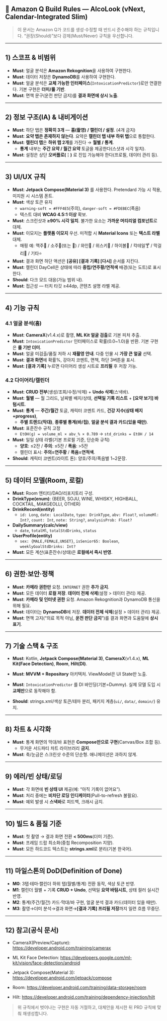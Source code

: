 ## 📐 Amazon Q Build Rules — AlcoLook (vNext, Calendar-Integrated Slim)

> 이 문서는 Amazon Q가 코드를 생성·수정할 때 반드시 준수해야 하는 규칙입니다. “권장(Should)”보다 강제(Must/Never) 규칙을 우선합니다.
> 

---

## 1) 스코프 & 비범위

- **Must**: 얼굴 분석은 **Amazon Rekognition**을 사용하여 구현한다.
- **Must**: 데이터 저장은 **DynamoDB**를 사용하여 구현한다.
- **Must**: 얼굴 분석은 **교체 가능한 인터페이스**(`IntoxicationPredictor`)로만 연결한다. 기본 구현은 **더미/룰 기반**.
- **Must**: 면책 문구(운전 판단 금지)를 **결과 화면에 상시 노출**.

---

## 2) 정보 구조(IA) & 내비게이션

- **Must**: 하단 탭은 **정확히 3개** — **홈(촬영) / 캘린더 / 설정**. (4개 금지)
- **Must**: **요약 탭은 존재하지 않는다**. 요약은 **캘린더 탭 내부 하위 탭**으로 통합한다.
- **Must**: **캘린더 탭**은 **하위 탭 2개**를 가진다 → **월별 / 통계**.
    - **통계** 내부는 **주간 요약 / 월간 요약** 토글을 제공한다(스샷과 시각 일치).
- **Must**: 설정은 상단 **오버플로(⋮)** 로 진입 가능해야 한다(프로필, 데이터 관리 등).

---

## 3) UI/UX 규칙

- **Must**: **Jetpack Compose(Material 3)** 를 사용한다. Pretendard 가능 시 적용, 미지원 시 시스템 폰트.
- **Must**: 색상 토큰 유지
    - `warning-soft = #FFF4E5`(주의), `danger-soft = #FDEBEC`(폭음)
    - 텍스트 대비 **WCAG 4.5:1 이상** 확보.
- **Must**: 스크린샷과 **≥90% 시각 일치**. 불가한 요소는 **가까운 머티리얼 컴포넌트**로 대체.
- **Must**: 이모지는 **플랫폼 이모지** 우선. 미적합 시 **Material Icons** 또는 **텍스트 라벨** 대체.
    - 매핑 예: 맥주🍺 / 소주🍶(또는 🥃) / 와인🍷 / 위스키🥃 / 하이볼🍹 / 칵테일🍸 / 막걸리🥛 / 기타⭐
- **Must**: 결과 화면 하단 액션은 **[공유] [결과 기록] [다시]** 순서를 지킨다.
- **Must**: 캘린더 DayCell은 상태에 따라 **중립/연주황/연적색** 배경(또는 도트)로 표시한다.
- **Should**: 다크 모드 대응(가능 범위 내).
- **Must**: 접근성 — 터치 타깃 ≥44dp, 콘텐츠 설명 라벨 제공.

---

## 4) 기능 규칙

### 4.1 얼굴 분석(홈)

- **Must**: **CameraX**(v1.4.x)로 촬영, **ML Kit 얼굴 검출**로 기본 피처 추출.
- **Must**: `IntoxicationPredictor` 인터페이스로 확률(0.0~1.0)을 반환. 기본 구현은 **룰 기반 더미**.
- **Must**: 얼굴 미검출/품질 저하 시 **재촬영 안내**. 다중 인물 시 **가장 큰 얼굴** 선택.
- **Must**: **결과 화면**에 확률%, 강아지 코멘트, 면책, 하단 3버튼을 표시.
- **Must**: **[결과 기록]** 누르면 다이어리 생성 시트로 **프리필** 후 저장 가능.

### 4.2 다이어리/캘린더

- **Must**: **CRUD 전부**(생성/조회/수정/삭제) + **Undo 삭제**(스낵바).
- **Must**: **월별** — 월 그리드, 날짜별 배지/상태, **선택일 기록 리스트** + **[요약 보기] 바텀시트**.
- **Must**: **통계** — **주간/월간** 토글, 캐릭터 코멘트 카드, **건강 지수(상태 배지+progress)**,
    - **주별 트렌드(막대)**, **종류별 통계(바/칩)**, **얼굴 분석 결과 카드(있을 때만)**.
- **Must**: 표준잔수 규칙 고정
    - `EtOH(g) = volume_ml × abv_% × 0.789` → `std_drinks = EtOH / 14`
- **Must**: 일일 상태 라벨(기본 프로필 기준, 단순화 규칙)
    - **양호**: ≤2잔 / **주의**: ≤5잔 / **폭음**: >5잔
    - 캘린더 표시: **주의=연주황** / **폭음=연적색**.
- **Should**: 캐릭터 코멘트(라이트 톤): 양호/주의/폭음별 1~2문장.

---

## 5) 데이터 모델(Room, 로컬)

- **Must**: Room 엔티티/DAO/리포지토리 구성.
- **DrinkType(enum)**: {BEER, SOJU, WINE, WHISKY, HIGHBALL, COCKTAIL, MAKGEOLLI, OTHER}
- **DrinkRecord(entity)**
    - `id: Long`, `date: LocalDate`, `type: DrinkType`, `abv: Float?`, `volumeMl: Int?`, `count: Int`, `note: String?`, `analysisProb: Float?`
- **DailySummary(calc/view)**
    - `date`, `totalMl`, `totalStdDrinks`, `status`
- **UserProfile(entity)**
    - `sex: {MALE,FEMALE,UNSET}`, `isSenior65: Boolean`, `weeklyGoalStdDrinks: Int?`
- **Must**: 모든 계산(표준잔수/상태)은 **로컬에서 즉시 반영**.

---

## 6) 권한·보안·정책

- **Must**: **카메라 권한만** 요청. `INTERNET` 권한 **추가 금지**.
- **Must**: 모든 데이터 **로컬 저장**. **데이터 전체 삭제**(설정 > 데이터 관리) 제공.
- **Must**: **카메라 및 인터넷 권한** 요청. Amazon Rekognition과 DynamoDB 통신을 위해 필요.
- **Must**: 데이터는 **DynamoDB**에 저장. **데이터 전체 삭제**(설정 > 데이터 관리) 제공.
- **Must**: 면책 고지(“의료 목적 아님, **운전 판단 금지**”)를 결과 화면과 도움말에 **상시 표기**.

---

## 7) 기술 스택 & 구조

- **Must**: Kotlin, **Jetpack Compose(Material 3)**, **CameraX**(v1.4.x), **ML Kit(Face Detection)**, **Room**, **Hilt(DI)**.

- **Must**: **MVVM + Repository** 아키텍처. ViewModel은 UI State만 노출.
- **Must**: `IntoxicationPredictor` 를 DI 바인딩(기본=Dummy). 실제 모델 도입 시 **교체만**으로 동작해야 함.
- **Should**: strings.xml/색상 토큰/테마 분리, 패키지 계층(`ui/`, `data/`, `domain/`) 유지.

---

## 8) 차트 & 시각화

- **Must**: 통계 화면의 막대/바 표현은 **Compose만으로 구현**(Canvas/Box 조합 등).
    - 무거운 서드파티 차트 라이브러리 **금지**.
- **Must**: 축/눈금은 스크린샷 수준의 단순형. 애니메이션은 과하지 않게.

---

## 9) 에러/빈 상태/로딩

- **Must**: 각 화면에 **빈 상태 UI** 제공(예: “아직 기록이 없어요”).
- **Must**: 처리 중에는 **비차단 로딩 인디케이터**(Pull-to-refresh 불필요).
- **Must**: 예외 발생 시 **스낵바**로 피드백, 크래시 금지.

---

## 10) 빌드 & 품질 기준

- **Must**: 첫 촬영 → 결과 화면 전환 **< 500ms**(더미 기준).
- **Must**: 프레임 드랍 최소화(중첩 Recomposition 지양).
- **Must**: 모든 하드코드 텍스트는 **strings.xml**로 분리(기본 한국어).

---

## 11) 마일스톤의 DoD(Definition of Done)

- **M0**: 3탭·테마·캘린더 하위 탭(월별/통계) 전환 동작, 색상 토큰 반영.
- **M1**: 캘린더 월별 + 기록 **CRUD + Undo**, 선택일 **요약 바텀시트**, 상태 컬러 실시간 반영.
- **M2**: 통계(주간/월간) 카드·막대/바 구현, 얼굴 분석 결과 카드(데이터 있을 때만).
- **M3**: 촬영→더미 분석→결과 화면→**[결과 기록] 프리필 저장**까지 일련 흐름 무중단.

---

## 12) 참고(공식 문서)

- CameraX(Preview/Capture): https://developer.android.com/training/camerax
- ML Kit Face Detection: https://developers.google.com/ml-kit/vision/face-detection/android
- Jetpack Compose(Material 3): https://developer.android.com/jetpack/compose
- Room: https://developer.android.com/training/data-storage/room

- Hilt: https://developer.android.com/training/dependency-injection/hilt

> 위 규칙에서 벗어나는 구현은 자동 거절하고, 대체안을 제시한 뒤 PRD 규칙에 맞춰 재생성합니다.